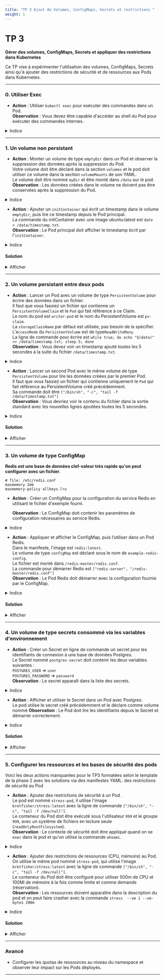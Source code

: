 ```yaml
---
title: "TP 3 Ajout de Volumes, ConfigMaps, Secrets et restrictions "
weight: 1
---
```


# TP 3

**Gérer des volumes, ConfigMaps, Secrets et appliquer des restrictions dans Kubernetes**

Ce TP vise à expérimenter l'utilisation des volumes, ConfigMaps, Secrets ainsi qu'à ajouter des restrictions de sécurité et de ressources aux Pods dans Kubernetes.

---

### 0. Utiliser Exec
- **Action** : Utiliser `kubectl exec` pour exécuter des commandes dans un Pod.  
  **Observation** : Vous devez être capable d'accéder au shell du Pod pour exécuter des commandes internes.  
<details><summary>Indice</summary>
Utiliser la commande <code>kubectl exec -it [nom du pod] -- /bin/sh</code>.
</details>

---

### 1. Un volume non persistant 

- **Action** : Monter un volume de type `emptyDir` dans un Pod et observer la suppression des données après la suppression du Pod.    
  Votre volume doit être déclaré dans la section `volumes` et le pod doit utiliser ce volume dans la section `volumeMounts` de son YAML.  
  Le  volume doit être nommé `myDir` et être monté dans `/data` sur le pod.  
  **Observation** : Les données créées dans le volume ne doivent pas être conservées après la suppression du Pod.  
<details><summary>Indice</summary>
Un exemple est disponible dans <a target="_blank"href="https://kubernetes.io/docs/concepts/storage/volumes/#emptydir-configuration-example">la documentation kubernetes</a>.<br/>    
Vérifiez la disparition du contenu du volume avec <code>kubectl delete ...</code> et <code>kubectl apply ...</code>..
</details>

- **Action** : Ajouter un `initContainer` qui écrit un timestamp dans le volume `emptyDir`, puis lire ce timestamp depuis le Pod principal.  
  La commande du initContainer avec une image ubuntu:latest est <code>date > /data/timestamp.txt</code>.  
  **Observation** : Le Pod principal doit afficher le timestamp écrit par l'`initContainer`.  
<details><summary>Indice</summary>
. Utilisez <code>kubectl exec</code> pour lire le fichier.
</details>


#### Solution

<details><summary>Afficher</summary>

- **Utiliser `kubectl exec` pour accéder au shell du Pod** : `kubectl exec -it [nom du pod] -- /bin/sh`
- **Monter un volume de type `emptyDir` avec un `initContainer` pour écrire un timestamp** :
```yaml
apiVersion: v1
kind: Pod
metadata:
  name: emptydir-pod
spec:
  initContainers:
  - name: init-container
    image: busybox
    command: ["sh", "-c", "date > /data/timestamp.txt"]
    volumeMounts:
    - name: mydir
      mountPath: /data
  containers:
  - name: app-container
    image: ubuntu:latest
    command: ["tail", "-f", "/dev/null"]
    volumeMounts:
    - name: mydir
      mountPath: /data
  volumes:
  - name: mydir
    emptyDir: {}
```

- **Afficher le timestamp** : `kubectl exec emptydir-pod -c app-container -- cat /data/timestamp.txt`
 
</details>

---

### 2. Un volume persistant entre deux pods 

- **Action** : Lancer un Pod avec un volume de type `PersistentVolume` pour écrire des données dans un fichier.  
  Il faut que vous fassiez un fichier qui contienne un `PersistentVolumeClaim` et le `Pod` qui fait référence à ce Claim.  
  Le nom du pod est `writer-pod` et le nom du PersistentVolume est `pv-claim`.  
  La `storageClassName` par défaut est utilisée, pas besoin de la spécifier.  
  L'`AccessMode` du `PersistentVolume` est de type`ReadWriteMany`.  
  La ligne de commande pour écrire est `while true; do echo "$(date)" >> /data/timestamp.txt; sleep 5; done`  
  **Observation** : Vous devez voir un timestamp ajouté toutes les 5 secondes à la suite du fichier `/data/timestamp.txt`.  
<details><summary>Indice</summary>
Un exemple est disponible dans <a target="_blank"href="https://kubernetes.io/docs/tasks/configure-pod-container/configure-persistent-volume-storage/#create-a-persistentvolume">la documentation officielle</a>.<br/>
Utiliser <code>kubectl exec</code> et la commande shell `while true; do echo "$(date)" >> /data/timestamp.txt; sleep 5; done`.
</details>

- **Action** : Lancer un second Pod avec le même volume de type `PersistentVolume` pour lire les données créées par le premier Pod.  
  Il faut que vous fassiez un fichier qui contienne uniquement le `Pod` qui fait référence au PersistentVolume créé précédemment.  
  Sa commande doit être `["/bin/sh", "-c", "tail -f /data/timestamp.txt"]`  
  **Observation** : Vous devriez voir le contenu du fichier dans la sortie standard avec les nouvelles lignes ajoutées toutes les 5 secondes.  
<details><summary>Indice</summary>
Utiliser <code>kubectl logs</code> ou <code>kubectl exec</code> pour lire le fichier avec la commande `tail -f /data/timestamp.txt`.
</details>

#### Solution

<details><summary>Afficher</summary>

- **Écrire des données dans un volume `PersistentVolume`** :

```yaml

apiVersion: v1
kind: PersistentVolumeClaim
metadata:
  name: pv-claim
spec:
  accessModes:
    - ReadWriteMany
  resources:
    requests:
      storage: 1Gi

---

apiVersion: v1
kind: Pod
metadata:
  name: writer-pod
spec:
  containers:
  - name: writer
    image: ubuntu:latest
    command: ["/bin/sh", "-c", "while true; do echo $(date) >> /data/timestamp.txt; sleep 5; done"]
    volumeMounts:
    - name: data-volume
      mountPath: /data
  volumes:
  - name: data-volume
    persistentVolumeClaim:
      claimName: pv-claim
```

- **Lire les données dans un second Pod** : 
   
```yaml
apiVersion: v1
kind: Pod
metadata:
  name: reader-pod
spec:
  containers:
  - name: reader
    image: ubuntu:latest
    command: ["/bin/sh", "-c", "tail -f /data/timestamp.txt"]
    volumeMounts:
    - name: data-volume
      mountPath: /data
  volumes:
  - name: data-volume
    persistentVolumeClaim:
      claimName: pv-claim
```

- **Afficher le contenu depuis le second Pod** : Utiliser `kubectl logs reader-pod` 

</details>

---

### 3. Un volume de type ConfigMap

**Redis est une base de données clef-valeur très rapide qu'on peut configurer avec un fichier.**
```
# file: /etc/redis.conf
maxmemory 2mb
maxmemory-policy allkeys-lru
```   


- **Action** : Créer un ConfigMap pour la configuration du service Redis en utilisant le fichier d'exemple fourni.
  
  **Observation** : Le ConfigMap doit contenir les paramètres de configuration nécessaires au service Redis.  

<details><summary>Indice</summary>
Utiliser <code>kubectl create configmap --from-file </code> pour créer et stocker la configuration.
</details>

- **Action** : Appliquer et afficher le ConfigMap, puis l’utiliser dans un Pod Redis.  
    Dans le manifeste, l'image est `redis:latest`.   
    Le volume de type `configMap` est déclaré sous le nom de `example-redis-config`.   
    Le fichier est monté dans `/redis-master/redis.conf`.  
    La commande pour démarrer Redis est  `["redis-server", "/redis-master/redis.conf"]`  
  **Observation** : Le Pod Redis doit démarrer avec la configuration fournie par le ConfigMap.


<details><summary>Indice</summary>
Un exemple complet est fourni dans <a target="_blank"href="https://kubernetes.io/docs/tutorials/configuration/configure-redis-using-configmap/">la documentation officielle</a>.
</details>


#### Solution

<details><summary>Afficher</summary>

- **Créer et utiliser un ConfigMap pour Redis** : `kubectl create configmap <nom_du_configmap> --from-file=<fichier_config>` puis `kubectl apply -f <configmap.yaml>`.

```yaml
apiVersion: v1
kind: ConfigMap
metadata:
  name: redis-config
data:
  redis.conf: |
    maxmemory 2mb
    maxmemory-policy allkeys-lru

---

apiVersion: v1
kind: Pod
metadata:
  name: redis-pod
spec:
  containers:
  - name: redis
    image: redis
    command: ["redis-server", "/redis-master/redis.conf"]
    volumeMounts:
    - name: config-volume
      mountPath: /redis-master
  volumes:
  - name: config-volume
    configMap:
      name: redis-config

```

- **Afficher la configuration de redis**: `kubectl exec -it redis-pod -- redis-cli  config get maxmemory`

</details>

---

### 4. Un volume de type secrets consommé via les variables d'environnement

- **Action** : Créer un Secret en ligne de commande un secret pour les identifiants de connexion à une base de données Postgres.  
  Le Secret nommé `postgres-secret` doit contenir les deux variables suivantes :  
    `POSTGRES_USER` => `user`    
    `POSTGRES_PASSWORD` => `password`   
  **Observation** : Le secret apparaît dans la liste des secrets.
   
<details><summary>Indice</summary>
Un exemple est disponible dans <a target="_blank" href="https://kubernetes.io/docs/tasks/configmap-secret/managing-secret-using-kubectl/"> la documentation officielle</a>.<br/>   
Utiliser <code>kubectl create secret ...</code> pour créer le Secret, puis vérifier son contenu avec <code>kubectl describe secret ...</code>.
</details>

- **Action** : Afficher et utiliser le Secret dans un Pod avec Postgres.  
  Le pod utilise le secret créé précédemment et le déclare comme volume nommé 
  **Observation** : Le Pod doit lire les identifiants depuis le Secret et démarrer correctement.  

<details><summary>Indice</summary>

Utiliser <code>kubectl describe secret</code> pour afficher le Secret et l'associer au Pod Postgres.

</details>


#### Solution

<details><summary>Afficher</summary>

- **Créer un secret en ligne de commande** : `kubectl create secret generic postgres-secret --from-literal=POSTGRES_USER=user --from-literal=POSTGRES_PASSWORD=password`
- **Utiliser un Secret pour Postgres consommé en variables d'environnement** :

```yaml
apiVersion: v1
kind: Secret
metadata:
  name: postgres-secret
type: Opaque
data:
  POSTGRES_USER: dXNlcg==   # "user" en base64
  POSTGRES_PASSWORD: cGFzc3dvcmQ=   # "password" en base64

---

apiVersion: v1
kind: Pod
metadata:
  name: postgres-pod
spec:
  containers:
  - name: postgres
    image: postgres
    env:
    - name: POSTGRES_USER
      valueFrom:
        secretKeyRef:
          name: postgres-secret
          key: POSTGRES_USER
    - name: POSTGRES_PASSWORD
      valueFrom:
        secretKeyRef:
          name: postgres-secret
          key: POSTGRES_PASSWORD
```

</details>

---

### 5. Configurer les ressources et les bases de sécurité des pods 
Voici les deux actions manquantes pour le TP3 formatées selon le template de la phase 2 avec les solutions via des manifestes YAML.
 des restrictions de sécurité au Pod

- **Action** : Ajouter des restrictions de sécurité à un Pod .  
  Le pod est nommé `stress-pod`, il utilise l'image `bretfisher/stress:latest` avec la ligne de commande `["/bin/sh", "-c", "tail -f /dev/null"]`.   
  Le conteneur du Pod doit être exécuté sous l'utilisateur `999` et le groupe `999`, avec un système de fichiers en lecture seule (`readOnlyRootFilesystem`).   
  **Observation** :   Le contexte de sécurité doit être appliqué quand on se `exec` dans le pod et qu'on utilise la commande `whoami`.

<details><summary>Indice</summary>

Voir la <a target="_blank" href="https://kubernetes.io/docs/tasks/configure-pod-container/security-context/">>documentation officielle sur la sécurité des Pods</a>.
Utiliser les sections `securityContext`, `runAsUser`, `runAsGroup`, et `readOnlyRootFilesystem` dans le fichier YAML. 

</details>

- **Action** : Ajouter des restrictions de ressources (CPU, mémoire) au Pod.  
  On utilise le même pod nommé `stress-pod`, qui utilise l'image `bretfisher/stress:latest` avec la ligne de commande `["/bin/sh", "-c", "tail -f /dev/null"]`.   
  Le conteneur du Pod doit être configuré pour utiliser 500m de CPU et 100Mi de mémoire à la fois comme limite et comme demande (réservation).   
  **Observation** : Les ressources doivent apparaître dans la description du pod et on peut faire crasher avec la commande `stress  --vm 1 --vm-bytes 200m`

<details><summary>Indice</summary>

Voir la [documentation officielle sur les ressources et les limites](https://kubernetes.io/docs/concepts/configuration/manage-resources-containers/).  
Utiliser les sections `resources.limits` et `resources.requests` dans le fichier YAML. 

</details>

#### Solution

<details><summary>Afficher</summary>

- **Ajouter des restrictions de sécurité et de ressources (CPU, mémoire) au Pod** :

```yaml
apiVersion: v1
kind: Pod
metadata:
  name: stress-pod
spec:
  containers:
  - name: stress-container
    image: bretfisher/stress:latest
    command: ["/bin/sh", "-c", "tail -f /dev/null"]
    resources:
      limits:
        cpu: "500m"
        memory: "100Mi"
      requests:
        cpu: "500m"
        memory: "100Mi"
    securityContext:
      runAsUser: 999
      runAsGroup: 999
      readOnlyRootFilesystem: true
```

</details>

---

### Avancé 

- Configurer les quotas de ressources au niveau du namespace et observer leur impact sur les Pods déployés.

---
